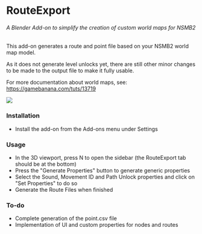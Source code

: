 # RouteExport
###### A Blender Add-on to simplify the creation of custom world maps for NSMB2

This add-on generates a route and point file based on your NSMB2 world map model.

As it does not generate level unlocks yet, there are still other minor changes to be made to the output file to make it fully usable.

For more documentation about world maps, see: https://gamebanana.com/tuts/13719

![](https://github.com/hus-mighty/RouteExport/blob/main/routeexport.gif)

### Installation
* Install the add-on from the Add-ons menu under Settings
  
### Usage
* In the 3D viewport, press N to open the sidebar (the RouteExport tab should be at the bottom)
* Press the "Generate Properties" button to generate generic properties
* Select the Sound, Movement ID and Path Unlock properties and click on "Set Properties" to do so
* Generate the Route Files when finished

### To-do
* Complete generation of the point.csv file
* Implementation of UI and custom properties for nodes and routes
